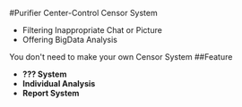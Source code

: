 #Purifier
Center-Control Censor System

*   Filtering Inappropriate Chat or Picture
*   Offering BigData Analysis

You don't need to make your own Censor System
##Feature
*   **??? System**
*   **Individual Analysis**
*   **Report System**

